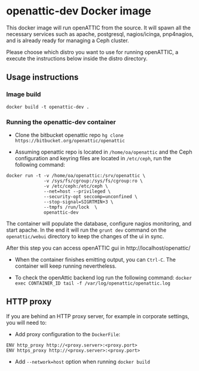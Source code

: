 # openattic-dev Docker image

This docker image will run openATTIC from the source. It will spawn all the
necessary services such as apache, postgresql, nagios/icinga, pnp4nagios, and
is already ready for managing a Ceph cluster.

Please choose which distro you want to use for running openATTIC, a execute
the instructions below inside the distro directory.

## Usage instructions

### Image build

`docker build -t openattic-dev .`

### Running the openattic-dev container

* Clone the bitbucket openattic repo
`hg clone https://bitbucket.org/openattic/openattic`
 
* Assuming openattic repo is located in `/home/oa/openattic` and the Ceph
configuration and keyring files are located in `/etc/ceph`, run the following
command:
```
docker run -t -v /home/oa/openattic:/srv/openattic \
		      -v /sys/fs/cgroup:/sys/fs/cgroup:ro \
		      -v /etc/ceph:/etc/ceph \
		      --net=host --privileged \
		      --security-opt seccomp=unconfined \
		      --stop-signal=SIGRTMIN+3 \
		      --tmpfs /run/lock  \
		      openattic-dev
```

The container will populate the database, configure nagios monitoring, and
start apache.
In the end it will run the `grunt dev` command on the `openattic/webui`
directory to keep the changes of the ui in sync.

After this step you can access openATTIC gui in http://localhost/openattic/

* When the container finishes emitting output, you can `Ctrl-C`. The container
will keep running nevertheless.

* To check the openAttic backend log run the following command:
`docker exec CONTAINER_ID tail -f /var/log/openattic/openattic.log`


## HTTP proxy

If you are behind an HTTP proxy server, for example in corporate settings, you will need to:

* Add proxy configuration to the `DockerFile`:
```
ENV http_proxy http://<proxy.server>:<proxy.port>
ENV https_proxy http://<proxy.server>:<proxy.port>
```
* Add `--network=host` option when running `docker build`

